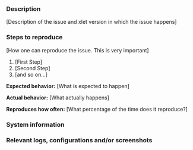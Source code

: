 <!--
* READ THIS TEMPLATE AND FOLLOW IT TO THE LETTER.
* ENSURE THAT THE LATEST VERSION OF AN XLET IS USED BEFORE OPENING AN ISSUE.
* Please search this repository issues and pull requests before reporting a bug or requesting a feature.
* Messages can be written in English or Spanish.
* Mensajes pueden ser escritos en Inglés o Español.
* Preview the message before submitting it.
-->

### Description

[Description of the issue and xlet version in which the issue happens]

### Steps to reproduce

[How one can reproduce the issue. This is very important]

1. [First Step]
2. [Second Step]
3. [and so on...]

**Expected behavior:** [What is expected to happen]

**Actual behavior:** [What actually happens]

**Reproduces how often:** [What percentage of the time does it reproduce?]

### System information

<!--
Paste bellow the output given by the following command run on a terminal.

inxi -xxxSc0 -! 31
-->

### Relevant logs, configurations and/or screenshots

<!--
Paste bellow the URLs given by the following two commands run on a terminal.
Or just upload the content of the files to any "pastebin" service (dpaste.com, for example).
Check the content of the log files for sensible information BEFORE running the commands.
Life span of single paste on termbin.com is one month. Older pastes are deleted.

cat ~/.xsession-errors | nc termbin.com 9999
-->

<!--
An error in an xlet could be caused by a combination of settings. Cinnamon stores all xlets configurations at ~/.cinnamon/configs.
Check the content of the configuration files for sensible information BEFORE running the commands.

cat ~/.cinnamon/configs/<XLET_UUID>/<CONFIG_FILE>.json | nc termbin.com 9999
-->

<!--
If it is easier to explain the nature of the issue with an image, take some screenshots, upload them to an image sharing service (imgur.com for example) and post the links to them here.
Use a light theme for the screenshots, NOT a dark one.
-->
